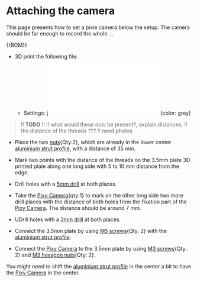 # Attaching the camera

This page presents how to set a pixie camera below the setup. The camera should be far enough to record the whole ...

{{BOM}}

- 3D print the following file: 
    - Settings: [i](3D_settings_plate.md)
![](models/3_5mm_plate.stl){color: grey}

>!! **TODO**
>!!
>!! what would these nuts be present?, explain distances,
>!! the distance of the threads ???
>!! need photos

- Place the two [nuts](connectors.yml#5mmNuts){Qty:2}, which are already in the lower center [aluminium strut profile](framework.yml#20x20Rod), with a distance of 35 mm. 
- Mark two points with the distance of the threads on the 3.5mm plate 3D printed plate along one long side with 5 to 10 mm distance from the edge. 

- Drill holes with a [5mm drill](tools.yml#5mmdrill) at both places.

- Take the [Pixy Camera](electronic.yml#PixyCam){qty:1} to mark on the other long side two more drill places with the distance of both holes from the fixation part of the [Pixy Camera](electronic.yml#PixyCam). The distance should be around 7 mm.

- UDrill holes with a [3mm drill](tools.yml#5mmdrill) at both places.

- Connect the 3.5mm plate by using [M5 screws](screws.yml#m5x6mm_screw){Qty: 2} with the [aluminium strut profile](framework.yml#20x20Rod).

- Connect the [Pixy Camera](electronic.yml#PixyCam) to the 3.5mm plate by using [M3 screws](screws.yml#m3x5mm_screw){Qty: 2} and [M3 hexagon nuts](screws.yml#m3_hexagon_nuts){Qty: 2}.

You might need to shift the [aluminium strut profile](framework.yml#20x20Rod) in the center a bit to have the [Pixy Camera](electronic.yml#PixyCam) in the center.







